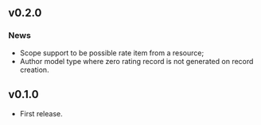 ## v0.2.0

### News

- Scope support to be possible rate item from a resource;
- Author model type where zero rating record is not generated on record creation.

## v0.1.0

- First release.
